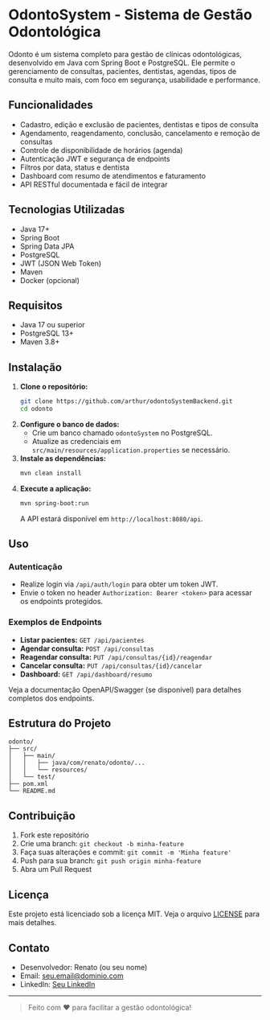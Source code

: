 # OdontoSystem - Sistema de Gestão Odontológica

Odonto é um sistema completo para gestão de clínicas odontológicas, desenvolvido em Java com Spring Boot e PostgreSQL. Ele permite o gerenciamento de consultas, pacientes, dentistas, agendas, tipos de consulta e muito mais, com foco em segurança, usabilidade e performance.

## Funcionalidades
- Cadastro, edição e exclusão de pacientes, dentistas e tipos de consulta
- Agendamento, reagendamento, conclusão, cancelamento e remoção de consultas
- Controle de disponibilidade de horários (agenda)
- Autenticação JWT e segurança de endpoints
- Filtros por data, status e dentista
- Dashboard com resumo de atendimentos e faturamento
- API RESTful documentada e fácil de integrar

## Tecnologias Utilizadas
- Java 17+
- Spring Boot
- Spring Data JPA
- PostgreSQL
- JWT (JSON Web Token)
- Maven
- Docker (opcional)

## Requisitos
- Java 17 ou superior
- PostgreSQL 13+
- Maven 3.8+

## Instalação

1. **Clone o repositório:**
   ```bash
   git clone https://github.com/arthur/odontoSystemBackend.git
   cd odonto
   ```
2. **Configure o banco de dados:**
   - Crie um banco chamado `odontoSystem` no PostgreSQL.
   - Atualize as credenciais em `src/main/resources/application.properties` se necessário.
3. **Instale as dependências:**
   ```bash
   mvn clean install
   ```
4. **Execute a aplicação:**
   ```bash
   mvn spring-boot:run
   ```
   A API estará disponível em `http://localhost:8080/api`.

## Uso

### Autenticação
- Realize login via `/api/auth/login` para obter um token JWT.
- Envie o token no header `Authorization: Bearer <token>` para acessar os endpoints protegidos.

### Exemplos de Endpoints
- **Listar pacientes:** `GET /api/pacientes`
- **Agendar consulta:** `POST /api/consultas`
- **Reagendar consulta:** `PUT /api/consultas/{id}/reagendar`
- **Cancelar consulta:** `PUT /api/consultas/{id}/cancelar`
- **Dashboard:** `GET /api/dashboard/resumo`

Veja a documentação OpenAPI/Swagger (se disponível) para detalhes completos dos endpoints.

## Estrutura do Projeto
```
odonto/
├── src/
│   ├── main/
│   │   ├── java/com/renato/odonto/...
│   │   └── resources/
│   └── test/
├── pom.xml
└── README.md
```

## Contribuição
1. Fork este repositório
2. Crie uma branch: `git checkout -b minha-feature`
3. Faça suas alterações e commit: `git commit -m 'Minha feature'`
4. Push para sua branch: `git push origin minha-feature`
5. Abra um Pull Request

## Licença
Este projeto está licenciado sob a licença MIT. Veja o arquivo [LICENSE](LICENSE) para mais detalhes.

## Contato
- Desenvolvedor: Renato (ou seu nome)
- Email: seu.email@dominio.com
- LinkedIn: [Seu LinkedIn](https://www.linkedin.com/in/seu-usuario)

---

> Feito com ❤️ para facilitar a gestão odontológica! 